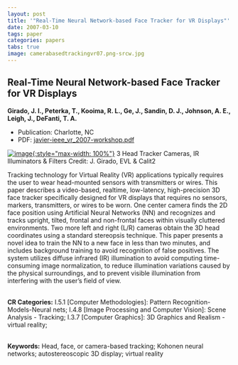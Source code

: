 ```yaml
---
layout: post
title: '"Real-Time Neural Network-based Face Tracker for VR Displays"'
date: 2007-03-10
tags: paper
categories: papers
tabs: true
image: camerabasedtrackingvr07.png-srcw.jpg
---
```


## Real-Time Neural Network-based Face Tracker for VR Displays
**Girado, J. I., Peterka, T., Kooima, R. L., Ge, J., Sandin, D. J., Johnson, A. E., Leigh, J., DeFanti, T. A.**
- Publication: Charlotte, NC
- PDF: [javier-ieee_vr_2007-workshop.pdf](/documents/javier-ieee_vr_2007-workshop.pdf)


[![image](https://www.evl.uic.edu/output/originals/camerabasedtrackingvr07.png-srcw.jpg){:style="max-width: 100%"}](https://www.evl.uic.edu/output/originals/camerabasedtrackingvr07.png-srcw.jpg)
3 Head Tracker Cameras, IR Illuminators &amp; Filters
Credit: J. Girado, EVL &amp; Calit2

Tracking technology for Virtual Reality (VR) applications typically requires the user to wear head-mounted sensors with transmitters or wires. This paper describes a video-based, realtime, low-latency, high-precision 3D face tracker specifically designed for VR displays that requires no sensors, markers, transmitters, or wires to be worn. One center camera finds the 2D face position using Artificial Neural Networks (NN) and recognizes and tracks upright, tilted, frontal and non-frontal faces within visually cluttered environments. Two more left and right (L/R) cameras obtain the 3D head coordinates using a standard stereopsis technique. This paper presents a novel idea to train the NN to a new face in less than two minutes, and includes background training to avoid recognition of false positives. The system utilizes diffuse infrared (IR) illumination to avoid computing time-consuming image normalization, to reduce illumination variations caused by the physical surroundings, and to prevent visible illumination from interfering with the user&rsquo;s field of view.<br><br>

<strong>CR Categories:</strong> I.5.1 [Computer Methodologies]: Pattern Recognition-Models-Neural nets; I.4.8 [Image Processing and Computer Vision]: Scene Analysis - Tracking; I.3.7 [Computer Graphics]: 3D Graphics and Realism - virtual reality;<br><br>

<strong>Keywords:</strong> Head, face, or camera-based tracking; Kohonen neural networks; autostereoscopic 3D display; virtual reality